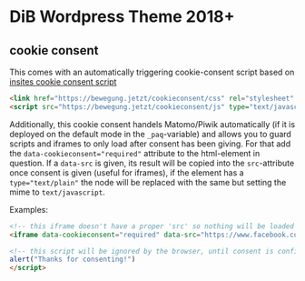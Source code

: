 # DiB Wordpress Theme 2018+

## cookie consent

This comes with an automatically triggering cookie-consent script based on [insites cookie consent script](https://cookieconsent.insites.com/)

```html
<link href="https://bewegung.jetzt/cookieconsent/css" rel="stylesheet" type="text/css" >
<script src="https://bewegung.jetzt/cookieconsent/js" type="text/javascript" />
```

Additionally, this cookie consent handels Matomo/Piwik automatically (if it is deployed on the default mode in the `_paq`-variable) and allows you to guard scripts and iframes to only load after consent has been giving. For that add the `data-cookieconsent="required"` attribute to the html-element in question. If a `data-src` is given, its result will be copied into the  `src`-attribute once consent is given (useful for iframes), if the element has a `type="text/plain"` the node will be replaced with the same but setting the mime to `text/javascript`.

Examples:

```html
<!-- this iframe doesn't have a proper 'src' so nothing will be loaded and consent is confirmed, then the data-src will be loaded -->
<iframe data-cookieconsent="required" data-src="https://www.facebook.com/plugins/video.php?href=https%3A%2F%2Fwww.facebook.com%2Fdemokratiebewegen%2Fvideos%2F1931725730428277%2F&amp;show_text=0&amp;width=560" width="560" height="315" frameborder="0"></iframe>

<!-- this script will be ignored by the browser, until consent is confirmed --><script data-cookieconsent="required" type="text/plain">
alert("Thanks for consenting!")
</script>
```